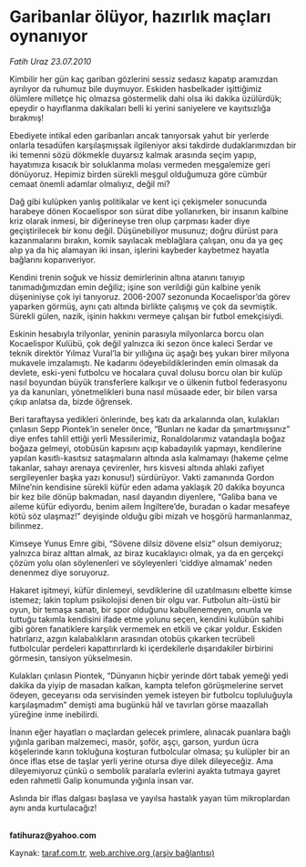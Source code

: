 # Garibanlar ölüyor, hazırlık maçları oynanıyor

*Fatih Uraz 23.07.2010*

<div class="yazi"><p>Kimbilir her gün kaç gariban gözlerini sessiz sedasız kapatıp aramızdan ayrılıyor da ruhumuz bile duymuyor. Eskiden hasbelkader işittiğimiz ölümlere milletçe hiç olmazsa göstermelik dahi olsa iki dakika üzülürdük; epeydir o hayıflanma dakikaları belli ki yerini saniyelere ve kayıtsızlığa bırakmış! </p>
<p>Ebediyete intikal eden garibanları ancak tanıyorsak yahut bir yerlerde onlarla tesadüfen karşılaşmışsak ilgileniyor aksi takdirde dudaklarımızdan bir iki temenni sözü dökmekle duyarsız kalmak arasında seçim yapıp, hayatımıza kısacık bir soluklanma molası vermeden meşgalemize geri dönüyoruz. Hepimiz birden sürekli meşgul olduğumuza göre cümbür cemaat önemli adamlar olmalıyız, değil mi?</p>
<p>Dağ gibi kulüpken yanlış politikalar ve kent içi çekişmeler sonucunda harabeye dönen Kocaelispor son sürat dibe yollanırken, bir insanın kalbine kriz olarak inmesi, bir diğerineyse tren olup çarpması kader diye geçiştirilecek bir konu değil. Düşünebiliyor musunuz; doğru dürüst para kazanmalarını bırakın, komik sayılacak meblağlara çalışan, onu da ya geç alıp ya da hiç alamayan iki insan, işlerini kaybeder kaybetmez hayatla bağlarını koparıveriyor.</p>
<p>Kendini trenin soğuk ve hissiz demirlerinin altına atanını tanıyıp tanımadığımızdan emin değiliz; işine son verildiği gün kalbine yenik düşeniniyse çok iyi tanıyoruz. 2006-2007 sezonunda Kocaelispor’da görev yaparken görmüş, aynı çatı altında birlikte çalışmış ve çok da sevmiştik. Sürekli gülen, nazik, işinin hakkını vermeye çalışan bir futbol emekçisiydi.</p>
<p>Eskinin hesabıyla trilyonlar, yeninin parasıyla milyonlarca borcu olan Kocaelispor Kulübü, çok değil yalnızca iki sezon önce kaleci Serdar ve teknik direktör Yılmaz Vural’la bir yıllığına üç aşağı beş yukarı birer milyona mukavele imzalamıştı. Ne kadarını ödeyebildiklerinden emin olmasak da devlete, eski-yeni futbolcu ve hocalara çuval dolusu borcu olan bir kulüp nasıl boyundan büyük transferlere kalkışır ve o ülkenin futbol federasyonu ya da kanunları, yönetmelikleri buna nasıl müsaade eder, bir bilen varsa çıkıp anlatsa da, bizde öğrensek.</p>
<p>Beri taraftaysa yedikleri önlerinde, beş katı da arkalarında olan, kulakları çınlasın Sepp Piontek’in seneler önce, “Bunları ne kadar da şımartmışsınız” diye enfes tahlil ettiği yerli Messilerimiz, Ronaldolarımız vatandaşla boğaz boğaza gelmeyi, otobüsün kapısını açıp kabadayılık yapmayı, kendilerine yapılan kasıtlı-kasıtsız sataşmaların altında asla kalmamayı (hakeme çelme takanlar, sahayı arenaya çevirenler, hırs kisvesi altında ahlaki zafiyet sergileyenler başka yazı konusu!) sürdürüyor. Vakti zamanında Gordon Milne’nin kendisine sürekli küfür eden adama yaklaşık 20 dakika boyunca bir kez bile dönüp bakmadan, nasıl dayandın diyenlere, “Galiba bana ve aileme küfür ediyordu, benim ailem İngiltere’de, buradan o kadar mesafeye kötü söz ulaşmaz!” deyişinde olduğu gibi mizah ve hoşgörü harmanlanmaz, bilinmez.</p>
<p>Kimseye Yunus Emre gibi, “Sövene dilsiz dövene elsiz” olsun demiyoruz; yalnızca biraz alttan almak, az biraz kucaklayıcı olmak, ya da en gerçekçi çözüm yolu olan söylenenleri ve söyleyenleri ‘ciddiye almamak’ neden denenmez diye soruyoruz.</p>
<p>Hakaret işitmeyi, küfür dinlemeyi, sevdiklerine dil uzatılmasını elbette kimse istemez; lakin toplum psikolojisi denen bir olgu var. Futbolun altı-üstü bir oyun, bir temaşa sanatı, bir spor olduğunu kabullenemeyen, onunla ve tuttuğu takımla kendisini ifade etme yolunu seçen, kendini kulübün sahibi gibi gören fanatiklere karşılık vermemek en etkili ve çıkar yoldur. Eskiden hatırlarız, azgın kalabalıkların arasından otobüs çıkarken tecrübeli futbolcular perdeleri kapattırırlardı ki içerdekilerle dışarıdakiler birbirini görmesin, tansiyon yükselmesin.</p>
<p>Kulakları çınlasın Piontek, “Dünyanın hiçbir yerinde dört tabak yemeği yedi dakika da yiyip de masadan kalkan, kampta telefon görüşmelerine servet ödeyen, geceyarısı oda servisinden yemek isteyen bir futbolcu topluluğuyla karşılaşmadım” demişti ama bugünkü hâl ve tavırları görse maazallah yüreğine inme inebilirdi.</p>
<p>İnanın eğer hayatları o maçlardan gelecek primlere, alınacak puanlara bağlı yığınla gariban malzemeci, masör, şoför, aşçı, garson, yurdun ücra köşelerinde karın tokluğuna koşturan futbolcular olmasa; şu kulüpler bir an önce iflas etse de taşlar yerli yerine otursa diye dilek dileyeceğiz. Ama dileyemiyoruz çünkü o sembolik paralarla evlerini ayakta tutmaya gayret eden rahmetli Galip konumunda yığınla insan var. </p>
<p>Aslında bir iflas dalgası başlasa ve yayılsa hastalık yayan tüm mikroplardan aynı anda kurtulacağız! </p>
<p><b><br/>fatihuraz@yahoo.com</b></p></div>

Kaynak: [taraf.com.tr](http://www.taraf.com.tr:80/fatih-uraz/makale-garibanlar-oluyor-hazirlik-maclari-oynaniyor.htm), [web.archive.org (arşiv bağlantısı)](http://web.archive.org/web/20100725004113/http://www.taraf.com.tr:80/fatih-uraz/makale-garibanlar-oluyor-hazirlik-maclari-oynaniyor.htm)
